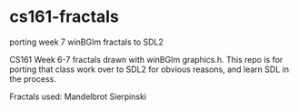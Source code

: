 cs161-fractals
==============

porting week 7 winBGIm fractals to SDL2

CS161 Week 6-7 fractals drawn with winBGIm graphics.h. This repo is for porting that class work over to SDL2 for obvious reasons, and learn SDL in the process.

Fractals used:
Mandelbrot
Sierpinski


